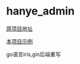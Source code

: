 # hanye_admin

[原项目地址](https://github.com/Henryers/hanye-take-out/tree/main)

[本项目示例](http://121.37.200.179:8087/login)

go语言iris,gin后端重写

